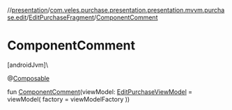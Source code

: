 //[presentation](../../../index.md)/[com.veles.purchase.presentation.presentation.mvvm.purchase.edit](../index.md)/[EditPurchaseFragment](index.md)/[ComponentComment](-component-comment.md)

# ComponentComment

[androidJvm]\

@[Composable](https://developer.android.com/reference/kotlin/androidx/compose/runtime/Composable.html)

fun [ComponentComment](-component-comment.md)(viewModel: [EditPurchaseViewModel](../-edit-purchase-view-model/index.md) = viewModel(
            factory = viewModelFactory
        ))
